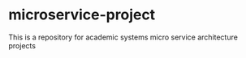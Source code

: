 # microservice-project
This is a repository for academic systems micro service architecture projects
